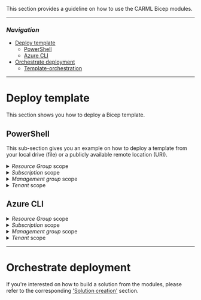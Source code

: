 This section provides a guideline on how to use the CARML Bicep modules.

---

### _Navigation_

- [Deploy template](#deploy-template)
  - [PowerShell](#powershell)
  - [Azure CLI](#azure-cli)
- [Orchestrate deployment](#orchestrate-deployment)
  - [Template-orchestration](#template-orchestration)
---

# Deploy template

This section shows you how to deploy a Bicep template.

## PowerShell

This sub-section gives you an example on how to deploy a template from your local drive (file) or a publicly available remote location (URI).

<details>
<summary><i>Resource Group</i> scope</summary>

```PowerShell
New-AzResourceGroup -Name 'ExampleGroup' -Location "Central US"

$inputObject = @{
  DeploymentName    = 'ExampleDeployment'
  ResourceGroupName = 'ExampleGroup'
  # Using a local reference
  TemplateFile      = "$home\ResourceModules\arm\Microsoft.KeyVault\vault\deploy.bicep"
  # Using a remote reference
  # TemplateUri     = 'https://raw.githubusercontent.com/Azure/ResourceModules/main/arm/Microsoft.KeyVault/vaults/deploy.bicep'
}
New-AzResourceGroupDeployment @inputObject
```

For more information please refer to the official [Microsoft docs](). # TODO: Add

</details>

<details>
<summary><i>Subscription</i> scope</summary>

```PowerShell
$inputObject = @{
  DeploymentName = 'ExampleDeployment'
  # Using a local reference
  TemplateFile   = "$home\ResourceModules\arm\Microsoft.Resources\resourceGroups\deploy.bicep"
  # Using a remote reference
  # TemplateUri  = 'https://raw.githubusercontent.com/Azure/ResourceModules/main/arm/Microsoft.Resources/resourceGroups/deploy.bicep'
}
New-AzDeployment @inputObject
```

For more information please refer to the official [Microsoft docs](). # TODO: Add

</details>

<details>
<summary><i>Management group</i> scope</summary>

```PowerShell
$inputObject = @{
  DeploymentName = 'ExampleDeployment'
  # Using a local reference
  TemplateFile   = "$home\ResourceModules\arm\Microsoft.Authorization\policyAssignments\managementGroup\deploy.bicep"
  # Using a remote reference
  # TemplateUri  = 'https://raw.githubusercontent.com/Azure/ResourceModules/main/arm/Microsoft.Authorization/policyAssignments/managementGroup/deploy.bicep'
}
New-AzManagementGroupDeployment @inputObject
```

For more information please refer to the official [Microsoft docs](). # TODO: Add

</details>

<details>
<summary><i>Tenant</i> scope</summary>

```PowerShell
$inputObject = @{
  DeploymentName = 'ExampleDeployment'
  # Using a local reference
  TemplateFile   = "$home\ResourceModules\arm\Microsoft.Subscription\aliases\deploy.bicep"
  # Using a remote reference
  # TemplateUri  = 'https://raw.githubusercontent.com/Azure/ResourceModules/main/arm/Microsoft.Subscription/aliases/deploy.bicep'
}
New-AzTenantDeployment @inputObject
```

For more information please refer to the official [Microsoft docs](). # TODO: Add

</details>

## Azure CLI

<details>
<summary><i>Resource Group</i> scope</summary>

```bash
az group create --name 'ExampleGroup' --location "Central US"
$inputObject = @(
  '--name',           'ExampleDeployment',
  '--resource-group', 'ExampleGroup',
    # Using a local reference
  '--template-file',  "$home\ResourceModules\arm\Microsoft.Storage\storageAccounts\deploy.bicep",
  # Using a remote reference
  # '--template-uri',   'https://raw.githubusercontent.com/Azure/ResourceModules/main/arm/Microsoft.Storage/storageAccounts/deploy.bicep',
)
az deployment group create @inputObject
```

For more information please refer to the official [Microsoft docs](). # TODO: Add

</details>

<details>
<summary><i>Subscription</i> scope</summary>

```bash
$inputObject = @(
  '--name',           'ExampleDeployment',
  '--resource-group', 'ExampleGroup',
    # Using a local reference
  '--template-file',  "$home\ResourceModules\arm\Microsoft.Resources\resourceGroups\deploy.bicep",
  # Using a remote reference
  # '--template-uri',  'https://raw.githubusercontent.com/Azure/ResourceModules/main/arm/Microsoft.Resources/resourceGroups/deploy.bicep',
)
az deployment create @inputObject
```

For more information please refer to the official [Microsoft docs](). # TODO: Add

</details>

<details>
<summary><i>Management group</i> scope</summary>

```bash
$inputObject = @(
  '--name',           'ExampleDeployment',
  '--resource-group', 'ExampleGroup',
    # Using a local reference
  '--template-file',  "$home\ResourceModules\arm\Microsoft.Authorization\policyAssignments\managementGroup\deploy.bicep",
  # Using a remote reference
  # '--template-uri',  'https://raw.githubusercontent.com/Azure/ResourceModules/main/arm/Microsoft.Authorization/policyAssignments/managementGroup/deploy.bicep',
)
az deployment mg create @inputObject
```

For more information please refer to the official [Microsoft docs](). # TODO: Add

</details>

<details>
<summary><i>Tenant</i> scope</summary>

```bash
$inputObject = @(
  '--name',           'ExampleDeployment',
  '--resource-group', 'ExampleGroup',
    # Using a local reference
  '--template-file',  "$home\ResourceModules\arm\Microsoft.Subscription\aliases\deploy.bicep",
  # Using a remote reference
  # '--template-uri',  'https://raw.githubusercontent.com/Azure/ResourceModules/main/arm/Microsoft.Subscription/aliases/deploy.bicep',
)
az deployment tenant create @inputObject
```

For more information please refer to the official [Microsoft docs](). # TODO: Add

</details>

---

# Orchestrate deployment

If you're interested on how to build a solution from the modules, please refer to the corresponding ['Solution creation'](./Solution%20creation) section.
